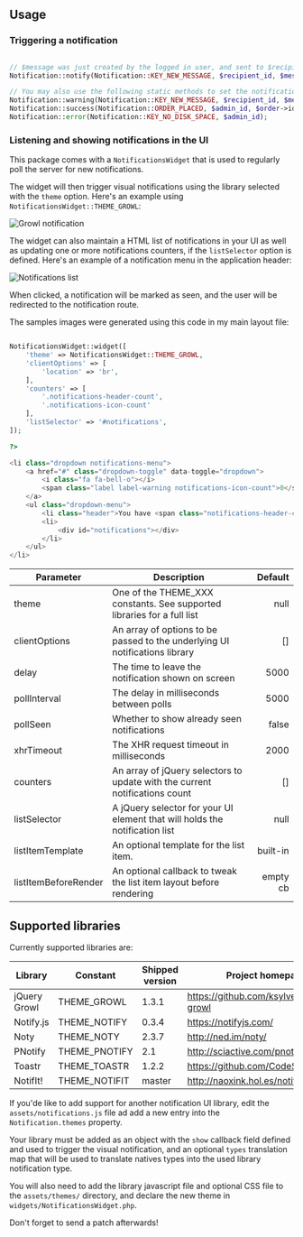 Usage
-----

### Triggering a notification


```php

// $message was just created by the logged in user, and sent to $recipient_id
Notification::notify(Notification::KEY_NEW_MESSAGE, $recipient_id, $message->id);

// You may also use the following static methods to set the notification type:
Notification::warning(Notification::KEY_NEW_MESSAGE, $recipient_id, $message->id);
Notification::success(Notification::ORDER_PLACED, $admin_id, $order->id);
Notification::error(Notification::KEY_NO_DISK_SPACE, $admin_id);

```          

### Listening and showing notifications in the UI

This package comes with a `NotificationsWidget` that is used to regularly poll the server for new
notifications.
 
The widget will then trigger visual notifications using the library selected with the `theme` option.
Here's an example using `NotificationsWidget::THEME_GROWL`:

![Growl notification](docs/growl.png)

The widget can also maintain a HTML list of notifications in your UI as well as updating one or more
notifications counters, if the `listSelector` option is defined.
Here's an example of a notification menu in the application header: 

![Notifications list](docs/list.png)

When clicked, a notification will be marked as seen, and the user will be redirected to the notification
route.

The samples images were generated using this code in my main layout file:
 
```php

NotificationsWidget::widget([
    'theme' => NotificationsWidget::THEME_GROWL,
    'clientOptions' => [
        'location' => 'br',
    ],
    'counters' => [
        '.notifications-header-count',
        '.notifications-icon-count'
    ],
    'listSelector' => '#notifications',
]);

?>

<li class="dropdown notifications-menu">
    <a href="#" class="dropdown-toggle" data-toggle="dropdown">
        <i class="fa fa-bell-o"></i>
        <span class="label label-warning notifications-icon-count">0</span>
    </a>
    <ul class="dropdown-menu">
        <li class="header">You have <span class="notifications-header-count">0</span> notifications</li>
        <li>
            <div id="notifications"></div>
        </li>
    </ul>
</li>
```

| Parameter            | Description                                                                 | Default     |
| -------------------- | --------------------------------------------------------------------------- | -----------:|
| theme                | One of the THEME_XXX constants. See supported libraries for a full list     | null        |
| clientOptions        | An array of options to be passed to the underlying UI notifications library | []          |
| delay                | The time to leave the notification shown on screen                          | 5000        |
| pollInterval         | The delay in milliseconds between polls                                     | 5000        |
| pollSeen             | Whether to show already seen notifications                                  | false       |
| xhrTimeout           | The XHR request timeout in milliseconds                                     | 2000        |
| counters             | An array of jQuery selectors to update with the current notifications count | []          |
| listSelector         | A jQuery selector for your UI element that will holds the notification list | null        |
| listItemTemplate     | An optional template for the list item.                                     | built-in    |
| listItemBeforeRender | An optional callback to tweak the list item layout before rendering         | empty cb    |


Supported libraries
-------------------

Currently supported libraries are:

| Library        | Constant      | Shipped version | Project homepage                         |
| -------------- | ------------- | --------------- | ---------------------------------------- |
| jQuery Growl   | THEME_GROWL   | 1.3.1           | https://github.com/ksylvest/jquery-growl |
| Notify.js      | THEME_NOTIFY  | 0.3.4           | https://notifyjs.com/                    |
| Noty           | THEME_NOTY    | 2.3.7           | http://ned.im/noty/                      |
| PNotify        | THEME_PNOTIFY | 2.1             | http://sciactive.com/pnotify/            |
| Toastr         | THEME_TOASTR  | 1.2.2           | https://github.com/CodeSeven/toastr      |
| NotifIt!       | THEME_NOTIFIT | master          | http://naoxink.hol.es/notifIt/           |

If you'de like to add support for another notification UI library, edit the `assets/notifications.js` file
ad add a new entry into the `Notification.themes` property.

Your library must be added as an object with the `show` callback field defined and used to trigger the visual
notification, and an optional `types` translation map that will be used to translate natives types into the
used library notification type.

You will also need to add the library javascript file and optional CSS file to the `assets/themes/` directory,
and declare the new theme in `widgets/NotificationsWidget.php`.

Don't forget to send a patch afterwards!
